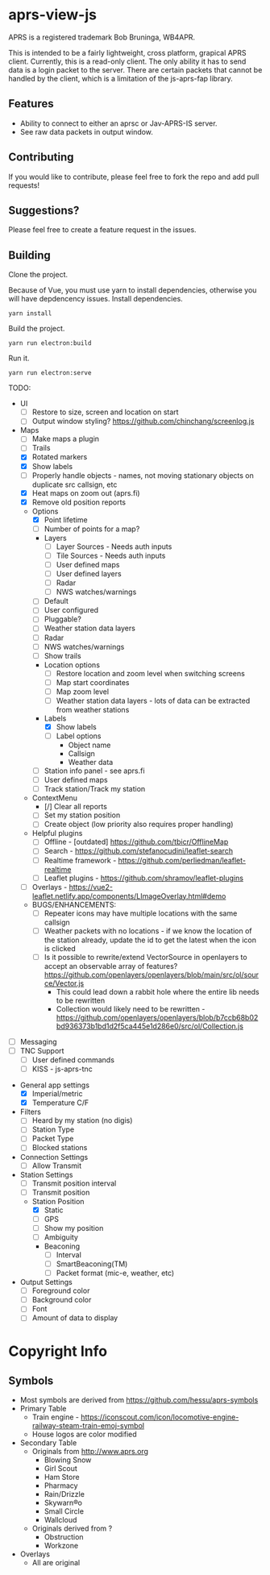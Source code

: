 # aprs-view-js

APRS is a registered trademark Bob Bruninga, WB4APR.

This is intended to be a fairly lightweight, cross platform, grapical APRS client.  Currently, this is a read-only client.  The only ability it has to send data is a login packet to the server.  There are certain packets that cannot be handled by the client, which is a limitation of the js-aprs-fap library.

## Features
* Ability to connect to either an aprsc or Jav-APRS-IS server.
* See raw data packets in output window.

## Contributing
If you would like to contribute, please feel free to fork the repo and add pull requests!

## Suggestions?
Please feel free to create a feature request in the issues.

## Building
Clone the project.

Because of Vue, you must use yarn to install dependencies, otherwise you will have depdencency issues.
Install dependencies.
```
yarn install
```

Build the project.
```
yarn run electron:build
```

Run it.
```
yarn run electron:serve
```

TODO:
* UI
    - [ ] Restore to size, screen and location on start
    - [ ] Output window styling? https://github.com/chinchang/screenlog.js
* Maps
    - [ ] Make maps a plugin
    - [ ] Trails
    - [x] Rotated markers
    - [x] Show labels
    - [ ] Properly handle objects - names, not moving stationary objects on duplicate src callsign, etc
    - [x] Heat maps on zoom out (aprs.fi)
    - [x] Remove old position reports
    - Options
        - [x] Point lifetime
        - [ ] Number of points for a map?
        - Layers
            - [ ] Layer Sources - Needs auth inputs
            - [ ] Tile Sources - Needs auth inputs
            - [ ] User defined maps
            - [ ] User defined layers
            - [ ] Radar
            - [ ] NWS watches/warnings
        - [ ] Default
        - [ ] User configured
        - [ ] Pluggable?
        - [ ] Weather station data layers
        - [ ] Radar
        - [ ] NWS watches/warnings
        - [ ] Show trails
        - Location options
            - [ ] Restore location and zoom level when switching screens
            - [ ] Map start coordinates
            - [ ] Map zoom level
            - [ ] Weather station data layers - lots of data can be extracted from weather stations
        - Labels
            - [x] Show labels
            - [ ] Label options
                - Object name
                - Callsign
                - Weather data
        - [ ] Station info panel - see aprs.fi
        - [ ] User defined maps
        - [ ] Track station/Track my station
    - ContextMenu
        - [/] Clear all reports
        - [ ] Set my station position
        - [ ] Create object (low priority also requires proper handling)
    - Helpful plugins
        - [ ] Offline - [outdated] https://github.com/tbicr/OfflineMap
        - [ ] Search - https://github.com/stefanocudini/leaflet-search
        - [ ] Realtime framework - https://github.com/perliedman/leaflet-realtime
        - [ ] Leaflet plugins - https://github.com/shramov/leaflet-plugins
    - [ ] Overlays - https://vue2-leaflet.netlify.app/components/LImageOverlay.html#demo
    - BUGS/ENHANCEMENTS:
        - [ ] Repeater icons may have multiple locations with the same callsign
        - [ ] Weather packets with no locations - if we know the location of the station already, update the id to get the latest when the icon is clicked
        - [ ] Is it possible to rewrite/extend VectorSource in openlayers to accept an observable array of features? https://github.com/openlayers/openlayers/blob/main/src/ol/source/Vector.js
            - This could lead down a rabbit hole where the entire lib needs to be rewritten
            - Collection would likely need to be rewritten - https://github.com/openlayers/openlayers/blob/b7ccb68b02bd936373b1bd1d2f5ca445e1d286e0/src/ol/Collection.js
- [ ] Messaging
- [ ] TNC Support
    - [ ] User defined commands
    - [ ] KISS - js-aprs-tnc
- General app settings
    - [x] Imperial/metric
    - [x] Temperature C/F
- Filters
    - [ ] Heard by my station (no digis)
    - [ ] Station Type
    - [ ] Packet Type
    - [ ] Blocked stations
- Connection Settings
    - [ ] Allow Transmit
- Station Settings
    - [ ] Transmit position interval
    - [ ] Transmit position
    - Station Position
        - [x] Static
        - [ ] GPS
        - [ ] Show my position
        - [ ] Ambiguity
        - Beaconing
            - [ ] Interval
            - [ ] SmartBeaconing(TM)
            - [ ] Packet format (mic-e, weather, etc)
- Output Settings
    - [ ] Foreground color
    - [ ] Background color
    - [ ] Font
    - [ ] Amount of data to display

# Copyright Info
## Symbols
* Most symbols are derived from https://github.com/hessu/aprs-symbols
* Primary Table
    * Train engine - https://iconscout.com/icon/locomotive-engine-railway-steam-train-emoj-symbol
    * House logos are color modified
* Secondary Table
    * Originals from http://www.aprs.org
        * Blowing Snow
        * Girl Scout
        * Ham Store
        * Pharmacy
        * Rain/Drizzle
        * Skywarn&reg;o
        * Small Circle
        * Wallcloud
    * Originals derived from ?
        * Obstruction
        * Workzone
* Overlays
    * All are original
